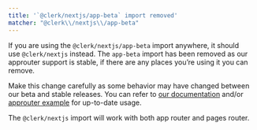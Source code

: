 ```yaml
---
title: '`@clerk/nextjs/app-beta` import removed'
matcher: "@clerk\\/nextjs\\/app-beta"
---
```


If you are using the `@clerk/nextjs/app-beta` import anywhere, it should use `@clerk/nextjs` instead. The `app-beta` import has been removed as our approuter support is stable, if there are any places you’re using it you can remove.

Make this change carefully as some behavior may have changed between our beta and stable releases. You can refer to [our documentation](https://clerk.com/docs/quickstarts/nextjs) and/or [approuter example](https://github.com/clerk/clerk-nextjs-app-quickstart) for up-to-date usage.

The `@clerk/nextjs` import will work with both app router and pages router.
